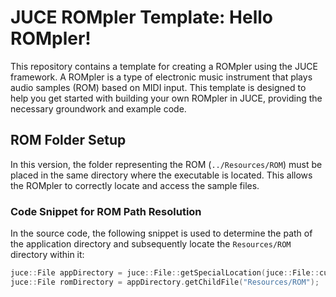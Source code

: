 # JUCE ROMpler Template: Hello ROMpler!

This repository contains a template for creating a ROMpler using the JUCE framework. A ROMpler is a type of electronic music instrument that plays audio samples (ROM) based on MIDI input. This template is designed to help you get started with building your own ROMpler in JUCE, providing the necessary groundwork and example code.

## ROM Folder Setup

In this version, the folder representing the ROM (`../Resources/ROM`) must be placed in the same directory where the executable is located. This allows the ROMpler to correctly locate and access the sample files.

### Code Snippet for ROM Path Resolution

In the source code, the following snippet is used to determine the path of the application directory and subsequently locate the `Resources/ROM` directory within it:

```cpp
juce::File appDirectory = juce::File::getSpecialLocation(juce::File::currentExecutableFile).getParentDirectory();
juce::File romDirectory = appDirectory.getChildFile("Resources/ROM");
